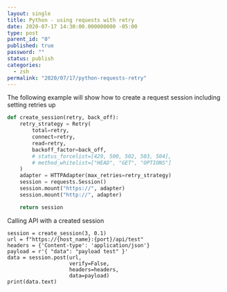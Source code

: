 ```yaml
---
layout: single
title: Python - using requests with retry
date: 2020-07-17 14:30:00.000000000 -05:00
type: post
parent_id: "0"
published: true
password: ""
status: publish
categories:
  - zsh
permalink: "2020/07/17/python-requests-retry"
---
```


The following example will show how to create a request session including setting retries up

```python
def create_session(retry, back_off):
    retry_strategy = Retry(
        total=retry,
        connect=retry,
        read=retry,
        backoff_factor=back_off,
        # status_forcelist=[429, 500, 502, 503, 504],
        # method_whitelist=["HEAD", "GET", "OPTIONS"]
    )
    adapter = HTTPAdapter(max_retries=retry_strategy)
    session = requests.Session()
    session.mount("https://", adapter)
    session.mount("http://", adapter)

    return session
```

Calling API with a created session

```
session = create_session(3, 0.1)
url = f"https://{host_name}:{port}/api/test"
headers = {'Content-type': 'application/json'}
payload = r'{ "data": "payload test" }'
data = session.post(url,
                    verify=False,
                    headers=headers,
                    data=payload)
print(data.text)
```
